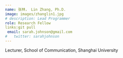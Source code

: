 ```yaml
---
name: 张林， Lin Zhang, Ph.D.
image: images/zhanglin1.jpg
# description: Lead Programmer
role: Research Fellow
links:git pull
 email: sarah.johnson@gmail.com
#   twitter: sarahjohnson
---
```


Lecturer, School of Communication, Shanghai University
